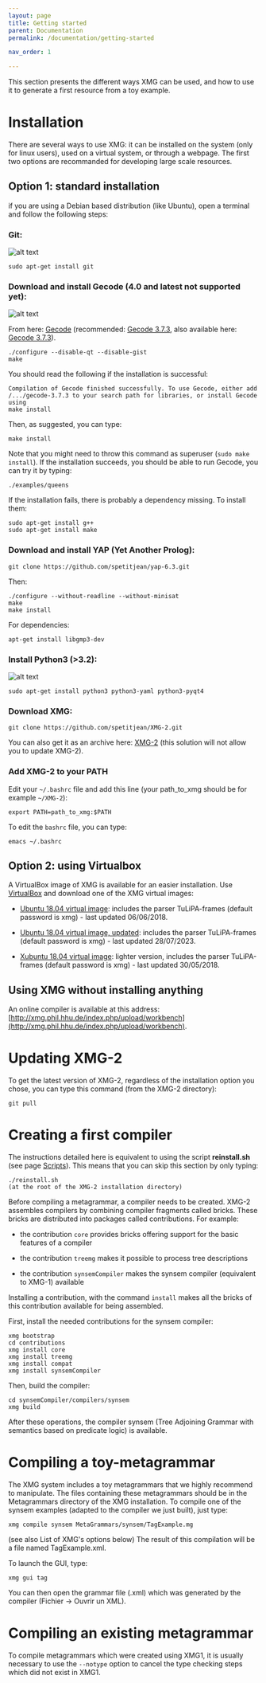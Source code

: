```yaml
---
layout: page
title: Getting started
parent: Documentation
permalink: /documentation/getting-started

nav_order: 1

---
```


This section presents the different ways XMG can be used, and how to use it to generate a first resource from a toy example.
# Installation

There are several ways to use XMG: it can be installed on the system (only for linux users), used on a virtual system, or through a webpage. The first two options are recommanded for developing large scale resources. 
## Option 1: standard installation

if you are using a Debian based distribution (like Ubuntu), open a terminal and follow the following steps:

###  Git:

![alt text](https://raw.githubusercontent.com/spetitjean/XMG-2/master/Doc/images/git.png)

    sudo apt-get install git

### Download and install Gecode (4.0 and latest not supported yet):

![alt text](https://raw.githubusercontent.com/spetitjean/XMG-2/master/Doc/images/gecode.png)

From here: [Gecode](http://www.gecode.org/download.html) (recommended: [Gecode 3.7.3](https://github.com/Gecode/gecode/releases/tag/release-3.7.3), also available here: [Gecode 3.7.3](https://drive.google.com/uc?export=download&id=0B2gwCa-ajJXmOUd0VHBZYnNTZ2c)).

    ./configure --disable-qt --disable-gist
    make 
You should read the following if the installation is successful:        
    
    Compilation of Gecode finished successfully. To use Gecode, either add 
    /.../gecode-3.7.3 to your search path for libraries, or install Gecode using
    make install       
    
Then, as suggested, you can type: 

    make install    

Note that you might need to throw this command as superuser (`sudo make install`).
If the installation succeeds, you should be able to run Gecode, you can try it by typing:

    ./examples/queens
    
If the installation fails, there is probably a dependency missing. To install them: 

    sudo apt-get install g++    
    sudo apt-get install make
###  Download and install YAP (Yet Another Prolog):

    git clone https://github.com/spetitjean/yap-6.3.git

Then:

    ./configure --without-readline --without-minisat
    make 
    make install   
For dependencies: 

    apt-get install libgmp3-dev
### Install Python3 (>3.2):

![alt text](https://raw.githubusercontent.com/spetitjean/XMG-2/master/Doc/images/python.png)

    sudo apt-get install python3 python3-yaml python3-pyqt4

### Download XMG:

    git clone https://github.com/spetitjean/XMG-2.git    
You can also get it as an archive here: [XMG-2](https://drive.google.com/uc?export=download&id=0B2gwCa-ajJXmRmNfU1FvRFpwOGM) (this solution will not allow you to update XMG-2).

### Add XMG-2 to your PATH

Edit your `~/.bashrc` file and add this line (your path_to_xmg should be for example `~/XMG-2`):

    export PATH=path_to_xmg:$PATH    
To edit the `bashrc` file, you can type:

    emacs ~/.bashrc

## Option 2: using Virtualbox

A VirtualBox image of XMG is available for an easier installation.
Use [VirtualBox](https://www.virtualbox.org/) and download one of the XMG virtual images:

*  [Ubuntu 18.04 virtual image](https://www.dropbox.com/s/nltmtbxram2yd73/XMG-Ubuntu-18.04.ova?dl=1): includes the parser TuLiPA-frames (default password is xmg) - last updated 06/06/2018.

* [Ubuntu 18.04 virtual image, updated](https://uni-duesseldorf.sciebo.de/s/2kxtivg4hJ3HO47): includes the parser TuLiPA-frames (default password is xmg) - last updated 28/07/2023. 

*  [Xubuntu 18.04 virtual image](https://www.dropbox.com/s/knkg4qtfld3ir4g/XMG-Xubuntu-18.04.ova?dl=1): lighter version, includes the parser TuLiPA-frames (default password is xmg) - last updated 30/05/2018.

##  Using XMG without installing anything

An online compiler is available at this address: [http://xmg.phil.hhu.de/index.php/upload/workbench](http://xmg.phil.hhu.de/index.php/upload/workbench).


# Updating XMG-2

To get the latest version of XMG-2, regardless of the installation option you chose, you can type this command (from the XMG-2 directory):
    
    git pull
#  Creating a first compiler

The instructions detailed here is equivalent to using the script **reinstall.sh** (see page [Scripts](https://github.com/spetitjean/XMG-2/wiki/7:-Scripts)). This means that you can skip this section by only typing:

    ./reinstall.sh
    (at the root of the XMG-2 installation directory)

Before compiling a metagrammar, a compiler needs to be created. XMG-2 assembles compilers by combining compiler fragments called bricks. These bricks are distributed into packages called contributions. For example: 

*  the contribution `core` provides bricks offering support for the basic features of a compiler

*  the contribution `treemg` makes it possible to process tree descriptions

*  the contribution `synsemCompiler` makes the synsem compiler (equivalent to XMG-1) available

Installing a contribution, with the command `install` makes all the bricks of this contribution available for being assembled.

First, install the needed contributions for the synsem compiler:

    xmg bootstrap               
    cd contributions            
    xmg install core          
    xmg install treemg         
    xmg install compat         
    xmg install synsemCompiler  

Then, build the compiler:

    cd synsemCompiler/compilers/synsem
    xmg build


After these operations, the compiler synsem (Tree Adjoining Grammar with semantics based on predicate logic) is available.

#  Compiling a toy-metagrammar

The XMG system includes a toy metagrammars that we highly recommend to manipulate. The files containing these metagrammars should be in the Metagrammars directory of the XMG installation. To compile one of the synsem examples (adapted to the compiler we just built), just type:

    xmg compile synsem MetaGrammars/synsem/TagExample.mg
(see also List of XMG's options below)
The result of this compilation will be a file named TagExample.xml.

To launch the GUI, type:

    xmg gui tag

You can then open the grammar file (.xml) which was generated by the compiler (Fichier -> Ouvrir un XML).

#  Compiling an existing metagrammar

To compile metagrammars which were created using XMG1, it is usually necessary to use the `--notype` option to cancel the type checking steps which did not exist in XMG1.    

